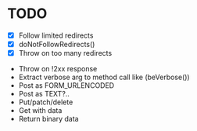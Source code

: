 # TODO

- [x] Follow limited redirects
- [x] doNotFollowRedirects()  
- [x] Throw on too many redirects
- Throw on !2xx response
- Extract verbose arg to method call like (beVerbose())
- Post as FORM_URLENCODED
- Post as TEXT?..
- Put/patch/delete
- Get with data
- Return binary data